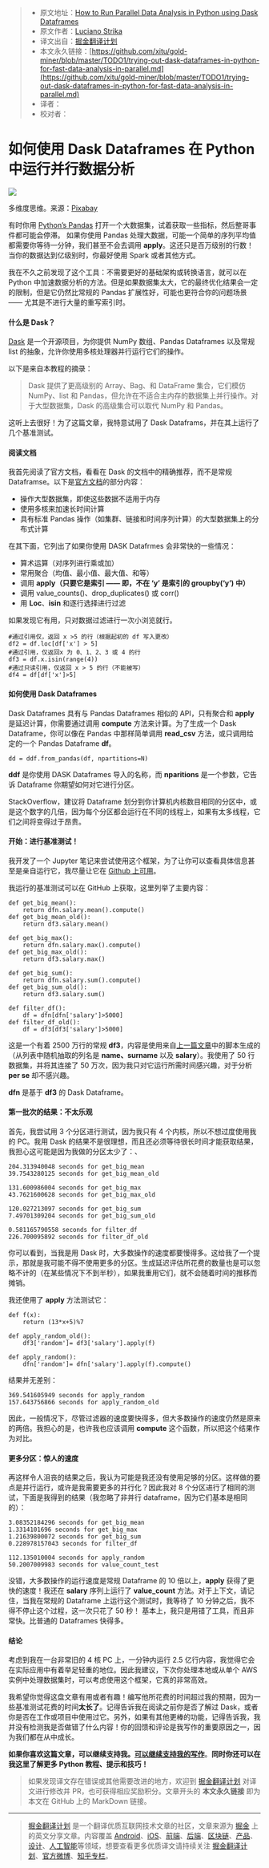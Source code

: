 > * 原文地址：[How to Run Parallel Data Analysis in Python using Dask Dataframes](https://towardsdatascience.com/trying-out-dask-dataframes-in-python-for-fast-data-analysis-in-parallel-aa960c18a915)
> * 原文作者：[Luciano Strika](https://towardsdatascience.com/@StrikingLoo?source=post_header_lockup)
> * 译文出自：[掘金翻译计划](https://github.com/xitu/gold-miner)
> * 本文永久链接：[https://github.com/xitu/gold-miner/blob/master/TODO1/trying-out-dask-dataframes-in-python-for-fast-data-analysis-in-parallel.md](https://github.com/xitu/gold-miner/blob/master/TODO1/trying-out-dask-dataframes-in-python-for-fast-data-analysis-in-parallel.md)
> * 译者：
> * 校对者：

# 如何使用 Dask Dataframes 在 Python 中运行并行数据分析

![](https://cdn-images-1.medium.com/max/800/1*SQtRhdtx46Lq1LLvFwbc0Q.jpeg)

多维度思维。来源：[Pixabay](https://pixabay.com/en/universe-star-space-cosmos-sky-1351865/)

有时你用 [Python’s Pandas](https://towardsdatascience.com/exploratory-data-analysis-with-pandas-and-jupyter-notebooks-36008090d813) 打开一个大数据集，试着获取一些指标，然后整哥事件都可能会停滞。
如果你使用 Pandas 处理大数据，可能一个简单的序列平均值都需要你等待一分钟，我们甚至不会去调用 **apply**。这还只是百万级别的行数！当你的数据达到亿级别时，你最好使用 Spark 或者其他方式。

我在不久之前发现了这个工具：不需要更好的基础架构或转换语言，就可以在 Python 中加速数据分析的方法。但是如果数据集太大，它的最终优化结果会一定的限制，但是它仍然比常规的 Pandas 扩展性好，可能也更符合你的问题场景 —— 尤其是不进行大量的重写索引时。

#### 什么是 Dask？

[Dask](https://github.com/dask/dask-tutorial) 是一个开源项目，为你提供 NumPy 数组、Pandas Dataframes 以及常规 list 的抽象，允许你使用多核处理器并行运行它们的操作。

以下是来自本教程的摘录：

> Dask 提供了更高级别的 Array、Bag、和 DataFrame 集合，它们模仿 NumPy、list 和 Pandas，但允许在不适合主内存的数据集上并行操作。对于大型数据集，Dask 的高级集合可以取代 NumPy 和 Pandas。 

这听上去很好！为了这篇文章，我特意试用了 Dask Dataframs，并在其上运行了几个基准测试。

#### 阅读文档

我首先阅读了官方文档，看看在 Dask 的文档中的精确推荐，而不是常规 Dataframse。以下是[官方文档](http://dask.pydata.org/en/latest/dataframe.html)的部分内容：

*   操作大型数据集，即使这些数据不适用于内存
*   使用多核来加速长时间计算
*   具有标准 Pandas 操作（如集群、链接和时间序列计算）的大型数据集上的分布式计算

在其下面，它列出了如果你使用 DASK Datafrmes 会非常快的一些情况：

*   算术运算（对序列进行乘或加）
*   常用聚合（均值、最小值、最大值、和等）
*   调用 **apply（只要它是索引 —— 即，不在 ‘y’ 是索引的 groupby(‘y’) 中）**
*   调用 value_counts()、drop_duplicates() 或 corr()
*   用 **Loc**、**isin** 和逐行选择进行过滤

如果发现它有用，只对数据过滤进行一次小浏览就行。

```
#通过引用仅，返回 x >5 的行（根据起初的 df 写入更改）
df2 = df.loc[df['x'] > 5]
#通过引用，仅返回x 为 0、1、2、3 或 4 的行
df3 = df.x.isin(range(4))
#通过只读引用，仅返回 x > 5 的行（不能被写）
df4 = df[df['x']>5]
```

#### 如何使用 Dask Dataframes

Dask Dataframes 具有与 Pandas Dataframes 相似的 API，只有聚合和 **apply** 是延迟计算，你需要通过调用 **compute** 方法来计算。为了生成一个 Dask Dataframe，你可以像在 Pandas 中那样简单调用 **read_csv** 方法，或只调用给定的一个 Pandas Dataframe **df**。

```
dd = ddf.from_pandas(df, npartitions=N)
```

**ddf** 是你使用 DASK Dataframes 导入的名称，而 **nparitions** 是一个参数，它告诉 Dataframe 你期望如何对它进行分区。

 StackOverflow，建议将 Dataframe 划分到你计算机内核数目相同的分区中，或是这个数字的几倍，因为每个分区都会运行在不同的线程上，如果有太多线程，它们之间将变得过于昂贵。

#### 开始：进行基准测试！

我开发了一个 Jupyter 笔记来尝试使用这个框架，为了让你可以查看具体信息甚至是亲自运行它，我尽量让它在 [Github 上可用](https://github.com/StrikingLoo/dask-dataframe-benchmarking)。

我运行的基准测试可以在 GitHub 上获取，这里列举了主要内容：

```
def get_big_mean():
    return dfn.salary.mean().compute()
def get_big_mean_old():
    return df3.salary.mean()

def get_big_max():
    return dfn.salary.max().compute()
def get_big_max_old():
    return df3.salary.max()

def get_big_sum():
    return dfn.salary.sum().compute()
def get_big_sum_old():
    return df3.salary.sum()

def filter_df():
    df = dfn[dfn['salary']>5000]
def filter_df_old():
    df = df3[df3['salary']>5000]
```

这是一个有着 2500 万行的常规 **df3**，内容是使用来自[上一篇文章](https://github.com/StrikingLoo/pandas_workshop)中的脚本生成的（从列表中随机抽取的列名是 **name、surname** 以及 **salary**）。我使用了 50 行数据集，并将其连接了 50 万次，因为我只对它运行所需时间感兴趣，对于分析 **per se** 却不感兴趣。

**dfn** 是基于 **df3** 的 Dask Dataframe。

#### 第一批次的结果：不太乐观

首先，我尝试用 3 个分区进行测试，因为我只有 4 个内核，所以不想过度使用我的 PC。我用 Dask 的结果不是很理想，而且还必须等待很长时间才能获取结果，我担心这可能是因为我做的分区太少了：、

```
204.313940048 seconds for get_big_mean
39.7543280125 seconds for get_big_mean_old

131.600986004 seconds for get_big_max
43.7621600628 seconds for get_big_max_old

120.027213097 seconds for get_big_sum
7.49701309204 seconds for get_big_sum_old

0.581165790558 seconds for filter_df
226.700095892 seconds for filter_df_old
```

你可以看到，当我是用 Dask 时，大多数操作的速度都要慢得多。这给我了一个提示，那就是我可能不得不使用更多的分区。生成延迟评估所花费的数量也是可以忽略不计的（在某些情况下不到半秒），如果我重用它们，就不会随着时间的推移而摊销。

我还使用了 **apply** 方法测试它：

```
def f(x):
    return (13*x+5)%7

def apply_random_old():
    df3['random']= df3['salary'].apply(f)
    
def apply_random():
    dfn['random']= dfn['salary'].apply(f).compute()
```

结果并无差别：

```
369.541605949 seconds for apply_random
157.643756866 seconds for apply_random_old
```

因此，一般情况下，尽管过滤器的速度要快得多，但大多数操作的速度仍然是原来的两倍。我担心的是，也许我也应该调用 **compute** 这个函数，所以把这个结果作为对比。

#### 更多分区：惊人的速度

再这样令人沮丧的结果之后，我认为可能是我还没有使用足够的分区。这样做的要点是并行运行，或许是我需要更多的并行化？因此我对 8 个分区进行了相同的测试，下面是我得到的结果（我忽略了非并行 dataframe，因为它们基本是相同的）：

```
3.08352184296 seconds for get_big_mean
1.3314101696 seconds for get_big_max
1.21639800072 seconds for get_big_sum
0.228978157043 seconds for filter_df

112.135010004 seconds for apply_random
50.2007009983 seconds for value_count_test
```

没错，大多数操作的运行速度是常规 Dataframe 的 10 倍以上，**apply** 获得了更快的速度！我还在 **salary** 序列上运行了 **value_count** 方法。对于上下文，请记住，当我在常规的 Dataframe 上运行这个测试时，我等待了 10 分钟之后，我不得不停止这个过程，这一次只花了 50 秒！
基本上，我只是用错了工具，而且非常快。比普通的 Dataframes 快得多。

#### 结论

考虑到我在一台非常旧的 4 核 PC 上，一分钟内运行 2.5 亿行内容，我觉得它会在实际应用中有着举足轻重的地位。因此我建议，下次你处理本地或从单个 AWS 实例中处理数据集时，可以考虑使用这个框架，它真的非常高效。

我希望你觉得这盘文章有用或者有趣！编写他所花费的时间超过我的预期，因为一些基准测试花费的时间**太长了**。记得告诉我在阅读之前你是否了解过 Dask，或者你是否在工作或项目中使用过它。另外，如果有其他更棒的功能，记得告诉我，我并没有检测我是否做错了什么内容！你的回馈和评论是我写作的重要原因之一，因为我们都在从中成长。

**如果你喜欢这篇文章，可以继续支持我。**[**可以继续支持我的写作**](http://buymeacoffee.com/strikingloo)。**同时你还可以在我这里了解更多 Python 教程、提示和技巧！**

> 如果发现译文存在错误或其他需要改进的地方，欢迎到 [掘金翻译计划](https://github.com/xitu/gold-miner) 对译文进行修改并 PR，也可获得相应奖励积分。文章开头的 **本文永久链接** 即为本文在 GitHub 上的 MarkDown 链接。


---

> [掘金翻译计划](https://github.com/xitu/gold-miner) 是一个翻译优质互联网技术文章的社区，文章来源为 [掘金](https://juejin.im) 上的英文分享文章。内容覆盖 [Android](https://github.com/xitu/gold-miner#android)、[iOS](https://github.com/xitu/gold-miner#ios)、[前端](https://github.com/xitu/gold-miner#前端)、[后端](https://github.com/xitu/gold-miner#后端)、[区块链](https://github.com/xitu/gold-miner#区块链)、[产品](https://github.com/xitu/gold-miner#产品)、[设计](https://github.com/xitu/gold-miner#设计)、[人工智能](https://github.com/xitu/gold-miner#人工智能)等领域，想要查看更多优质译文请持续关注 [掘金翻译计划](https://github.com/xitu/gold-miner)、[官方微博](http://weibo.com/juejinfanyi)、[知乎专栏](https://zhuanlan.zhihu.com/juejinfanyi)。
